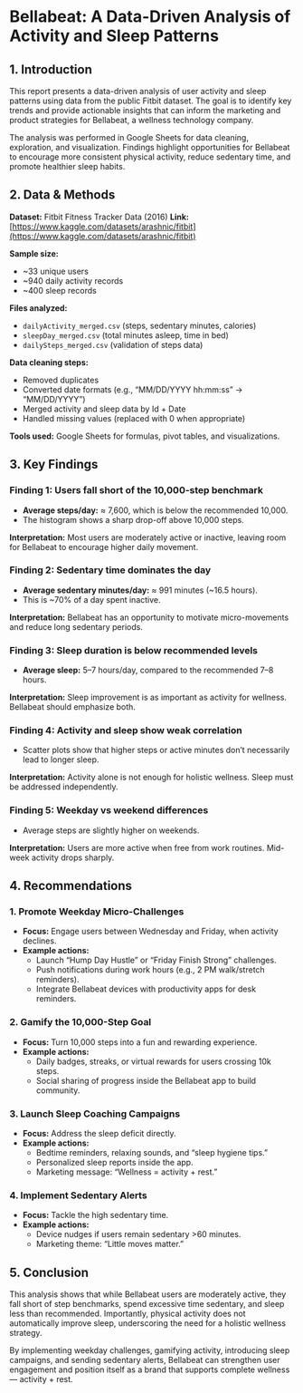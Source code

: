# Bellabeat: A Data-Driven Analysis of Activity and Sleep Patterns

## 1. Introduction

This report presents a data-driven analysis of user activity and sleep patterns using data from the public Fitbit dataset. The goal is to identify key trends and provide actionable insights that can inform the marketing and product strategies for Bellabeat, a wellness technology company.

The analysis was performed in Google Sheets for data cleaning, exploration, and visualization. Findings highlight opportunities for Bellabeat to encourage more consistent physical activity, reduce sedentary time, and promote healthier sleep habits.

## 2. Data & Methods

**Dataset:** Fitbit Fitness Tracker Data (2016)
**Link:** [https://www.kaggle.com/datasets/arashnic/fitbit](https://www.kaggle.com/datasets/arashnic/fitbit)

**Sample size:**
- ~33 unique users
- ~940 daily activity records
- ~400 sleep records

**Files analyzed:**
- `dailyActivity_merged.csv` (steps, sedentary minutes, calories)
- `sleepDay_merged.csv` (total minutes asleep, time in bed)
- `dailySteps_merged.csv` (validation of steps data)

**Data cleaning steps:**
- Removed duplicates
- Converted date formats (e.g., “MM/DD/YYYY hh:mm:ss” → “MM/DD/YYYY”)
- Merged activity and sleep data by Id + Date
- Handled missing values (replaced with 0 when appropriate)

**Tools used:** Google Sheets for formulas, pivot tables, and visualizations.

## 3. Key Findings

### Finding 1: Users fall short of the 10,000-step benchmark

- **Average steps/day:** ≈ 7,600, which is below the recommended 10,000.
- The histogram shows a sharp drop-off above 10,000 steps.


**Interpretation:** Most users are moderately active or inactive, leaving room for Bellabeat to encourage higher daily movement.

### Finding 2: Sedentary time dominates the day

- **Average sedentary minutes/day:** ≈ 991 minutes (~16.5 hours).
- This is ~70% of a day spent inactive.

**Interpretation:** Bellabeat has an opportunity to motivate micro-movements and reduce long sedentary periods.

### Finding 3: Sleep duration is below recommended levels

- **Average sleep:** 5–7 hours/day, compared to the recommended 7–8 hours.


**Interpretation:** Sleep improvement is as important as activity for wellness. Bellabeat should emphasize both.

### Finding 4: Activity and sleep show weak correlation

- Scatter plots show that higher steps or active minutes don’t necessarily lead to longer sleep.


**Interpretation:** Activity alone is not enough for holistic wellness. Sleep must be addressed independently.

### Finding 5: Weekday vs weekend differences

- Average steps are slightly higher on weekends.


**Interpretation:** Users are more active when free from work routines. Mid-week activity drops sharply.

## 4. Recommendations

### 1. Promote Weekday Micro-Challenges

- **Focus:** Engage users between Wednesday and Friday, when activity declines.
- **Example actions:**
    - Launch “Hump Day Hustle” or “Friday Finish Strong” challenges.
    - Push notifications during work hours (e.g., 2 PM walk/stretch reminders).
    - Integrate Bellabeat devices with productivity apps for desk reminders.

### 2. Gamify the 10,000-Step Goal

- **Focus:** Turn 10,000 steps into a fun and rewarding experience.
- **Example actions:**
    - Daily badges, streaks, or virtual rewards for users crossing 10k steps.
    - Social sharing of progress inside the Bellabeat app to build community.

### 3. Launch Sleep Coaching Campaigns

- **Focus:** Address the sleep deficit directly.
- **Example actions:**
    - Bedtime reminders, relaxing sounds, and “sleep hygiene tips.”
    - Personalized sleep reports inside the app.
    - Marketing message: “Wellness = activity + rest.”

### 4. Implement Sedentary Alerts

- **Focus:** Tackle the high sedentary time.
- **Example actions:**
    - Device nudges if users remain sedentary >60 minutes.
    - Marketing theme: “Little moves matter.”

## 5. Conclusion

This analysis shows that while Bellabeat users are moderately active, they fall short of step benchmarks, spend excessive time sedentary, and sleep less than recommended. Importantly, physical activity does not automatically improve sleep, underscoring the need for a holistic wellness strategy.

By implementing weekday challenges, gamifying activity, introducing sleep campaigns, and sending sedentary alerts, Bellabeat can strengthen user engagement and position itself as a brand that supports complete wellness — activity + rest.
